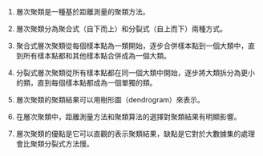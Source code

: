 1. 層次聚類是一種基於距離測量的聚類方法。

2. 層次聚類分為聚合式（自下而上）和分裂式（自上而下）兩種方式。

3. 聚合式層次聚類從每個樣本點為一類開始，逐步合併樣本點到一個大類中，直到所有樣本點都和其他樣本點合併成為一個大類。

4. 分裂式層次聚類從所有樣本點都在同一個大類中開始，逐步將大類拆分為更小的類，直到每個樣本點都成為一個單獨的類。

5. 層次聚類的聚類結果可以用樹形圖（dendrogram）來表示。

6. 在層次聚類中，距離測量方法和聚類算法的選擇對聚類結果有明顯影響。

7. 層次聚類的優點是它可以直觀的表示聚類結果，缺點是它對於大數據集的處理會比聚類分裂式方法慢。